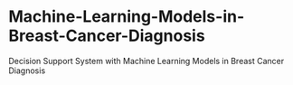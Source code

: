 # Machine-Learning-Models-in-Breast-Cancer-Diagnosis
Decision Support System with Machine Learning Models in Breast Cancer Diagnosis
